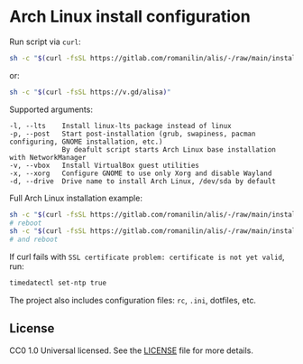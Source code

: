 # Arch Linux install configuration

Run script via `curl`:

```sh
sh -c "$(curl -fsSL https://gitlab.com/romanilin/alis/-/raw/main/install.sh)"
```
or:
```sh
sh -c "$(curl -fsSL https://v.gd/alisa)"
```

Supported arguments:
```
-l, --lts    Install linux-lts package instead of linux
-p, --post   Start post-installation (grub, swapiness, pacman configuring, GNOME installation, etc.)
             By deafult script starts Arch Linux base installation with NetworkManager
-v, --vbox   Install VirtualBox guest utilities
-x, --xorg   Configure GNOME to use only Xorg and disable Wayland
-d, --drive  Drive name to install Arch Linux, /dev/sda by default
```

Full Arch Linux installation example:
```sh
sh -c "$(curl -fsSL https://gitlab.com/romanilin/alis/-/raw/main/install.sh)" '' --lts --vbox
# reboot
sh -c "$(curl -fsSL https://gitlab.com/romanilin/alis/-/raw/main/install.sh)" '' --post --xorg
# and reboot
```

If curl fails with `SSL certificate problem: certificate is not yet valid`, run:
```sh
timedatectl set-ntp true
```

The project also includes configuration files: `rc`, `.ini`, dotfiles, etc.

## License

CC0 1.0 Universal licensed. See the [LICENSE](./LICENSE) file for more details.
